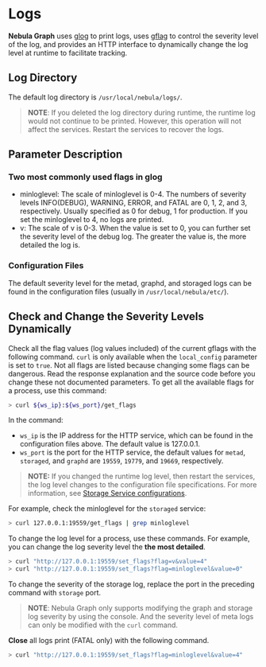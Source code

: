 # Logs

**Nebula Graph** uses [glog](https://github.com/google/glog) to print logs, uses [gflag](https://gflags.github.io/gflags/) to control the severity level of the log, and provides an HTTP interface to dynamically change the log level at runtime to facilitate tracking.

## Log Directory

The default log directory is `/usr/local/nebula/logs/`.

> **NOTE**: If you deleted the log directory during runtime, the runtime log would not continue to be printed. However, this operation will not affect the services. Restart the services to recover the logs.

## Parameter Description

### Two most commonly used flags in glog

- minloglevel: The scale of minloglevel is 0-4. The numbers of severity levels INFO(DEBUG), WARNING, ERROR, and FATAL are 0, 1, 2, and 3, respectively. Usually specified as 0 for debug, 1 for production. If you set the minloglevel to 4, no logs are printed.
- v: The scale of v is 0-3. When the value is set to 0,  you can further set the severity level of the debug log. The greater the value is, the more detailed the log is.

### Configuration Files

The default severity level for the metad, graphd, and storaged logs can be found in the configuration files (usually in `/usr/local/nebula/etc/`).

## Check and Change the Severity Levels Dynamically

Check all the flag values (log values included) of the current gflags with the following command. `curl` is only available when the `local_config` parameter is set to `true`. Not all flags are listed because changing some flags can be dangerous. Read the response explanation and the source code before you change these not documented parameters. To get all the available flags for a process, use this command:

```bash
> curl ${ws_ip}:${ws_port}/get_flags
```

In the command:

- `ws_ip` is the IP address for the HTTP service, which can be found in the configuration files above. The default value is 127.0.0.1.
- `ws_port` is the port for the HTTP service, the default values for `metad`, `storaged`, and `graphd` are `19559`, `19779`, and `19669`, respectively.

> **NOTE:** If you changed the runtime log level, then restart the services, the log level changes to the configuration file specifications. For more information, see [Storage Service configurations](../1.configurations/4.storage-config.md).

For example, check the minloglevel for the `storaged` service:

```bash
> curl 127.0.0.1:19559/get_flags | grep minloglevel
```

To change the log level for a process, use these commands. For example, you can change the log severity level the **the most detailed**.

```bash
> curl "http://127.0.0.1:19559/set_flags?flag=v&value=4"
> curl "http://127.0.0.1:19559/set_flags?flag=minloglevel&value=0"
```

<!-- In the Nebula Console, check the severity minloglevel of `graphd` and set it to **the most detailed** with the these commands.

```ngql
nebula> GET CONFIGS graph:minloglevel;
nebula> UPDATE CONFIGS graph:minloglevel=0;
``` -->

To change the severity of the storage log, replace the port in the preceding command with `storage` port.

> **NOTE**: Nebula Graph only supports modifying the graph and storage log severity by using the console. And the severity level of meta logs can only be modified with the `curl` command.

**Close** all logs print (FATAL only) with the following command.

```bash
> curl "http://127.0.0.1:19559/set_flags?flag=minloglevel&value=4"
```
